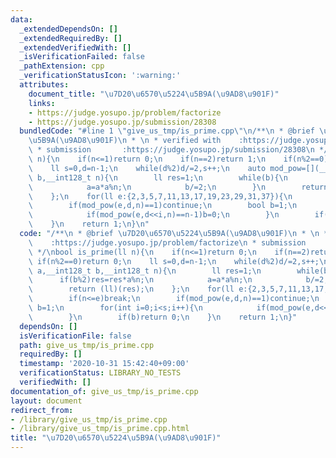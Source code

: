 ```yaml
---
data:
  _extendedDependsOn: []
  _extendedRequiredBy: []
  _extendedVerifiedWith: []
  _isVerificationFailed: false
  _pathExtension: cpp
  _verificationStatusIcon: ':warning:'
  attributes:
    document_title: "\u7D20\u6570\u5224\u5B9A(\u9AD8\u901F)"
    links:
    - https://judge.yosupo.jp/problem/factorize
    - https://judge.yosupo.jp/submission/28308
  bundledCode: "#line 1 \"give_us_tmp/is_prime.cpp\"\n/**\n * @brief \u7D20\u6570\u5224\
    \u5B9A(\u9AD8\u901F)\n * \n * verified with    :https://judge.yosupo.jp/problem/factorize\n\
    \ * submission       :https://judge.yosupo.jp/submission/28308\n */\nbool is_prime(ll\
    \ n){\n    if(n<=1)return 0;\n    if(n==2)return 1;\n    if(n%2==0)return 0;\n\
    \    ll s=0,d=n-1;\n    while(d%2)d/=2,s++;\n    auto mod_pow=[](__int128_t a,__int128_t\
    \ b,__int128_t n){\n        ll res=1;\n        while(b){\n            if(b%2)res=res*a%n;\n\
    \            a=a*a%n;\n            b/=2;\n        }\n        return (ll)(res);\n\
    \    };\n    for(ll e:{2,3,5,7,11,13,17,19,23,29,31,37}){\n        if(n<=e)break;\n\
    \        if(mod_pow(e,d,n)==1)continue;\n        bool b=1;\n        for(int i=0;i<s;i++){\n\
    \            if(mod_pow(e,d<<i,n)==n-1)b=0;\n        }\n        if(b)return 0;\n\
    \    }\n    return 1;\n}\n"
  code: "/**\n * @brief \u7D20\u6570\u5224\u5B9A(\u9AD8\u901F)\n * \n * verified with\
    \    :https://judge.yosupo.jp/problem/factorize\n * submission       :https://judge.yosupo.jp/submission/28308\n\
    \ */\nbool is_prime(ll n){\n    if(n<=1)return 0;\n    if(n==2)return 1;\n   \
    \ if(n%2==0)return 0;\n    ll s=0,d=n-1;\n    while(d%2)d/=2,s++;\n    auto mod_pow=[](__int128_t\
    \ a,__int128_t b,__int128_t n){\n        ll res=1;\n        while(b){\n      \
    \      if(b%2)res=res*a%n;\n            a=a*a%n;\n            b/=2;\n        }\n\
    \        return (ll)(res);\n    };\n    for(ll e:{2,3,5,7,11,13,17,19,23,29,31,37}){\n\
    \        if(n<=e)break;\n        if(mod_pow(e,d,n)==1)continue;\n        bool\
    \ b=1;\n        for(int i=0;i<s;i++){\n            if(mod_pow(e,d<<i,n)==n-1)b=0;\n\
    \        }\n        if(b)return 0;\n    }\n    return 1;\n}"
  dependsOn: []
  isVerificationFile: false
  path: give_us_tmp/is_prime.cpp
  requiredBy: []
  timestamp: '2020-10-31 15:42:40+09:00'
  verificationStatus: LIBRARY_NO_TESTS
  verifiedWith: []
documentation_of: give_us_tmp/is_prime.cpp
layout: document
redirect_from:
- /library/give_us_tmp/is_prime.cpp
- /library/give_us_tmp/is_prime.cpp.html
title: "\u7D20\u6570\u5224\u5B9A(\u9AD8\u901F)"
---
```

